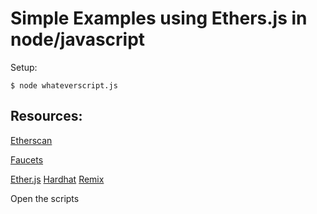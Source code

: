 # Simple Examples using Ethers.js in node/javascript

Setup: 
```
$ node whateverscript.js
```

## Resources:
[Etherscan](https://etherscan.io/)

[Faucets](https://faucets.chain.link/)

[Ether.js](https://docs.ethers.io/v5/)
[Hardhat](https://hardhat.org/)
[Remix](remix.ethereum.org)

Open the scripts

